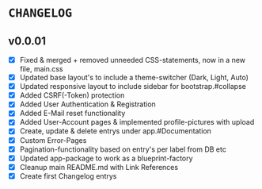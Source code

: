 # `CHANGELOG`

## v0.0.01
- [X] Fixed & merged + removed unneeded CSS-statements, now in a new file, main.css
- [X] Updated base layout's to include a theme-switcher (Dark, Light, Auto)
- [X] Updated responsive layout to include sidebar for bootstrap.#collapse
- [X] Added CSRF(-Token) protection
- [X] Added User Authentication & Registration
- [X] Added E-Mail reset functionality
- [X] Added User-Account pages & implemented profile-pictures with upload
- [X] Create, update & delete entrys under app.#Documentation
- [X] Custom Error-Pages
- [X] Pagination-functionality based on entry's per label from DB etc
- [X] Updated app-package to work as a blueprint-factory
- [X] Cleanup main README.md with Link References
- [X] Create first Changelog entrys